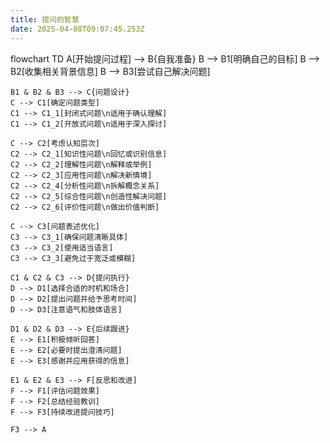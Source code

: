 ```yaml
---
title: 提问的智慧
date: 2025-04-08T09:07:45.253Z
---
```


flowchart TD
    A[开始提问过程] --> B{自我准备}
    B --> B1[明确自己的目标]
    B --> B2[收集相关背景信息]
    B --> B3[尝试自己解决问题]
    
    B1 & B2 & B3 --> C{问题设计}
    C --> C1[确定问题类型]
    C1 --> C1_1[封闭式问题\n适用于确认理解]
    C1 --> C1_2[开放式问题\n适用于深入探讨]
    
    C --> C2[考虑认知层次]
    C2 --> C2_1[知识性问题\n回忆或识别信息]
    C2 --> C2_2[理解性问题\n解释或举例]
    C2 --> C2_3[应用性问题\n解决新情境]
    C2 --> C2_4[分析性问题\n拆解概念关系]
    C2 --> C2_5[综合性问题\n创造性解决问题]
    C2 --> C2_6[评价性问题\n做出价值判断]
    
    C --> C3[问题表述优化]
    C3 --> C3_1[确保问题清晰具体]
    C3 --> C3_2[使用适当语言]
    C3 --> C3_3[避免过于宽泛或模糊]
    
    C1 & C2 & C3 --> D{提问执行}
    D --> D1[选择合适的时机和场合]
    D --> D2[提出问题并给予思考时间]
    D --> D3[注意语气和肢体语言]
    
    D1 & D2 & D3 --> E{后续跟进}
    E --> E1[积极倾听回答]
    E --> E2[必要时提出澄清问题]
    E --> E3[感谢并应用获得的信息]
    
    E1 & E2 & E3 --> F[反思和改进]
    F --> F1[评估问题效果]
    F --> F2[总结经验教训]
    F --> F3[持续改进提问技巧]
    
    F3 --> A